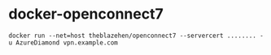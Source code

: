 # docker-openconnect7

`docker run --net=host theblazehen/openconnect7 --servercert ........ -u AzureDiamond vpn.example.com`
